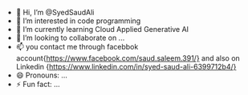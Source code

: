 - 👋 Hi, I’m @SyedSaudAli
- 👀 I’m interested in code programming 
- 🌱 I’m currently learning Cloud Applied Generative AI
- 💞️ I’m looking to collaborate on ...
- 📫 you contact me through facebbok account{https://www.facebook.com/saud.saleem.391/} and also on Linkedin {https://www.linkedin.com/in/syed-saud-ali-6399712b4/} 
- 😄 Pronouns: ...
- ⚡ Fun fact: ...

<!---
SyedSaudAli/SyedSaudAli is a ✨ special ✨ repository because its `README.md` (this file) appears on your GitHub profile.
You can click the Preview link to take a look at your changes.
--->

